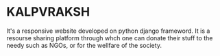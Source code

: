 # KALPVRAKSH
It's a responsive website developed on python django frameword. It is a resourse sharing platform through whch one can donate their stuff to the needy such as NGOs, or for the wellfare of the society. 
